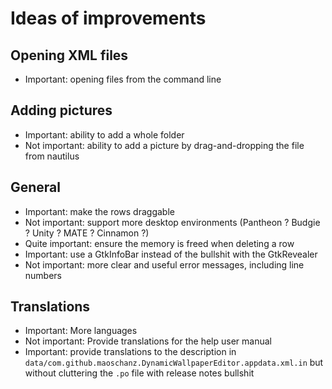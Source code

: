 # Ideas of improvements

## Opening XML files

- Important: opening files from the command line

## Adding pictures

- Important: ability to add a whole folder
- Not important: ability to add a picture by drag-and-dropping the file from nautilus

## General

- Important: make the rows draggable
- Not important: support more desktop environments (Pantheon ? Budgie ? Unity ? MATE ? Cinnamon ?)
- Quite important: ensure the memory is freed when deleting a row
- Important: use a GtkInfoBar instead of the bullshit with the GtkRevealer
- Not important: more clear and useful error messages, including line numbers

## Translations

- Important: More languages
- Not important: Provide translations for the help user manual
- Important: provide translations to the description in `data/com.github.maoschanz.DynamicWallpaperEditor.appdata.xml.in` but without cluttering the `.po` file with release notes bullshit


